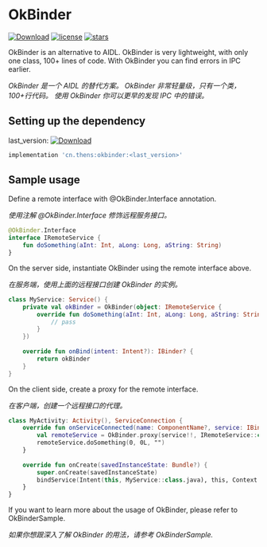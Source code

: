# OkBinder

[![Download](https://api.bintray.com/packages/7hens/maven/okbinder/images/download.svg)](https://bintray.com/7hens/maven/okbinder/_latestVersion)
[![license](https://img.shields.io/github/license/7hens/okbinder.svg)](https://github.com/7hens/okbinder/blob/master/LICENSE)
[![stars](https://img.shields.io/github/stars/7hens/okbinder.svg?style=social)](https://github.com/7hens/okbinder)

OkBinder is an alternative to AIDL. 
OkBinder is very lightweight, with only one class, 100+ lines of code.
With OkBinder you can find errors in IPC earlier.

*OkBinder 是一个 AIDL 的替代方案。
OkBinder 非常轻量级，只有一个类，100+行代码。
使用 OkBinder 你可以更早的发现 IPC 中的错误。*

## Setting up the dependency

last_version: [![Download](https://api.bintray.com/packages/7hens/maven/okbinder/images/download.svg)](https://bintray.com/7hens/maven/okbinder/_latestVersion)

```groovy
implementation 'cn.thens:okbinder:<last_version>'
```

## Sample usage

Define a remote interface with @OkBinder.Interface annotation.

*使用注解 @OkBinder.Interface 修饰远程服务接口。*

```kotlin
@OkBinder.Interface
interface IRemoteService {
    fun doSomething(aInt: Int, aLong: Long, aString: String)
}
```

On the server side, instantiate OkBinder using the remote interface above.

*在服务端，使用上面的远程接口创建 OkBinder 的实例。*

```kotlin
class MyService: Service() {
    private val okBinder = OkBinder(object: IRemoteService {
        override fun doSomething(aInt: Int, aLong: Long, aString: String) {
            // pass
        }
    })
    
    override fun onBind(intent: Intent?): IBinder? {
        return okBinder
    }
}
```

On the client side, create a proxy for the remote interface.

*在客户端，创建一个远程接口的代理。*

```kotlin
class MyActivity: Activity(), ServiceConnection {
    override fun onServiceConnected(name: ComponentName?, service: IBinder?) {
        val remoteService = OkBinder.proxy(service!!, IRemoteService::class.java)
        remoteService.doSomething(0, 0L, "")      
    }
    
    override fun onCreate(savedInstanceState: Bundle?) {
        super.onCreate(savedInstanceState)
        bindService(Intent(this, MyService::class.java), this, Context.BIND_AUTO_CREATE)
    }
}
```

If you want to learn more about the usage of OkBinder, please refer to OkBinderSample.

*如果你想跟深入了解 OkBinder 的用法，请参考 OkBinderSample.*
